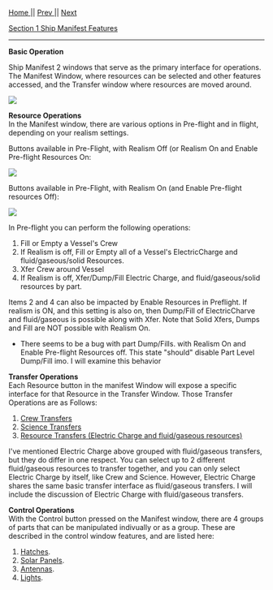 [Home ](https://github.com/PapaJoesSoup/ShipManifest/wiki)|| [Prev ](https://github.com/PapaJoesSoup/ShipManifest/wiki/1.7-Debug-Window)|| [Next](https://github.com/PapaJoesSoup/ShipManifest/wiki/2.1---Crew-Transfers)

[Section 1 Ship Manifest Features](https://github.com/PapaJoesSoup/ShipManifest/wiki/1.0---Ship-Manifest-Features)  
***
**Basic Operation**

Ship Manifest 2 windows that serve as the primary interface for operations.  The Manifest Window, where resources can be selected and other features accessed, and the Transfer window where resources are moved around.

![](http://i.imgur.com/nbudphN.png)

**Resource Operations**  
In the Manifest window, there are various options in Pre-flight and in flight, depending on your realism settings.

Buttons available in Pre-Flight, with Realism Off (or Realism On and Enable Pre-flight Resources On:

![](http://i.imgur.com/kBAmNHW.png)

Buttons available in Pre-Flight, with Realism On (and Enable Pre-flight resources Off):

![](http://i.imgur.com/il5I549.png)

In Pre-flight you can perform the following operations:

1. Fill or Empty a Vessel's Crew
2. If Realism is off, Fill or Empty all of a Vessel's ElectricCharge and fluid/gaseous/solid Resources.
3. Xfer Crew around Vessel
3. If Realism is off, Xfer/Dump/Fill Electric Charge, and fluid/gaseous/solid resources by part.

Items 2 and 4 can also be impacted by Enable Resources in Preflight.  If realism is ON, and this setting is also on, then Dump/Fill of ElectricCharve and fluid/gaseous is possible along with Xfer.  Note that Solid Xfers, Dumps and Fill are NOT possible with Realism On.

+ There seems to be a bug with part Dump/Fills. with Realism On and Enable Pre-flight Resources off.  This state "should" disable Part Level Dump/Fill imo.  I will examine this behavior

**Transfer Operations**  
Each Resource button in the manifest Window will expose a specific interface for that Resource in the Transfer Window.  Those Transfer Operations are as Follows:

1. [Crew Transfers](https://github.com/PapaJoesSoup/ShipManifest/wiki/2.1---Crew-Transfers)
2. [Science Transfers](https://github.com/PapaJoesSoup/ShipManifest/wiki/2.2-Science-Transfers)
3. [Resource Transfers (Electric Charge and fluid/gaseous resources)](https://github.com/PapaJoesSoup/ShipManifest/wiki/2.3-Resource-Transfers)

I've mentioned Electric Charge above grouped with fluid/gaseous transfers, but they do differ in one respect.  You can select up to 2 different fluid/gaseous resources to transfer together, and you can only select Electric Charge by itself, like Crew and Science.  However, Electric Charge shares the same basic transfer interface as fluid/gaseous transfers.  I will include the discussion of Electric Charge with fluid/gaseous transfers.

**Control Operations**  
With the Control button pressed on the Manifest window, there are 4 groups of parts that can be manipulated indivually or as a group.  These are described in the control window features, and are listed here:

1. [Hatches](https://github.com/PapaJoesSoup/ShipManifest/wiki/1.6.1-Hatches-Tab).
2. [Solar Panels](https://github.com/PapaJoesSoup/ShipManifest/wiki/1.6.2-Solar-Panels-Tab).
3. [Antennas](https://github.com/PapaJoesSoup/ShipManifest/wiki/1.6.3-Antennas-Tab).
4. [Lights](https://github.com/PapaJoesSoup/ShipManifest/wiki/1.6.4-Lights-Tab).